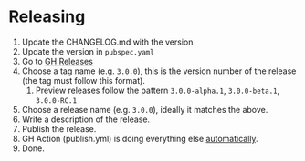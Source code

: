 Releasing
=========

 1. Update the CHANGELOG.md with the version
 2. Update the version in `pubspec.yaml`
 3. Go to [GH Releases](https://github.com/PostHog/posthog-android/releases)
 4. Choose a tag name (e.g. `3.0.0`), this is the version number of the release (the tag must follow this format).
     1. Preview releases follow the pattern `3.0.0-alpha.1`, `3.0.0-beta.1`, `3.0.0-RC.1`
 5. Choose a release name (e.g. `3.0.0`), ideally it matches the above.
 6. Write a description of the release.
 7. Publish the release.
 8. GH Action (publish.yml) is doing everything else [automatically](https://pub.dev/packages/posthog_flutter/admin).
 9. Done.
